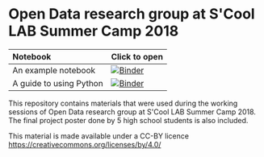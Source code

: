 # Open Data research group at S'Cool LAB Summer Camp 2018
|Notebook|Click to open|
|:--|:--|
|An example notebook|[![Binder](https://mybinder.org/badge.svg)](https://mybinder.org/v2/gh/cms-opendata-education/scool-lab-sc18-opendata/master?filepath=Example_notebook.ipynb)|
|A guide to using Python|[![Binder](https://mybinder.org/badge.svg)](https://mybinder.org/v2/gh/cms-opendata-education/scool-lab-sc18-opendata/master?filepath=Guide-to-using-Python.ipynb)|

This repository contains materials that were used during the working sessions of Open Data research group at S'Cool LAB Summer Camp 2018. The 
final project poster done by 5 high school students is also included.

This material is made available under a CC-BY licence https://creativecommons.org/licenses/by/4.0/
